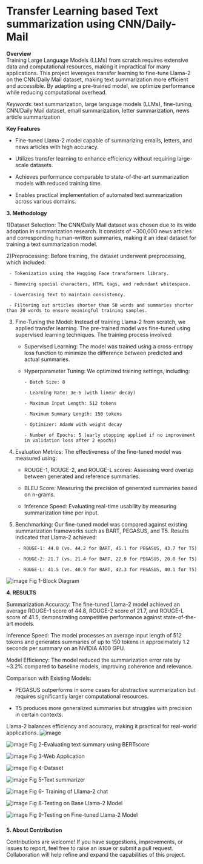 # ﻿Transfer Learning based Text summarization using CNN/Daily-Mail


**Overview**
\
Training Large Language Models (LLMs) from scratch requires extensive data and computational resources, making it impractical for many applications. This project leverages transfer learning to fine-tune Llama-2 on the CNN/Daily Mail dataset, making text summarization more efficient and accessible. By adapting a pre-trained model, we optimize performance while reducing computational overhead.

*Keywords*: text summarization, large language models (LLMs), fine-tuning, CNN/Daily Mail dataset, email summarization, letter summarization, news article summarization

 **Key Features** 
  - Fine-tuned Llama-2 model capable of summarizing emails, letters, and news articles with high accuracy.

  - Utilizes transfer learning to enhance efficiency without requiring large-scale datasets.

  - Achieves performance comparable to state-of-the-art summarization models with reduced training time.

  - Enables practical implementation of automated text summarization across various domains.


**3. Methodology**

  1)Dataset Selection: The CNN/Daily Mail dataset was chosen due to its wide adoption in summarization research. It consists of ~300,000 news articles and 
    corresponding human-written summaries, making it an ideal dataset for training a text summarization model.

  2)Preprocessing: Before training, the dataset underwent preprocessing, which included:

     - Tokenization using the Hugging Face transformers library.

     - Removing special characters, HTML tags, and redundant whitespace.

     - Lowercasing text to maintain consistency.

     - Filtering out articles shorter than 50 words and summaries shorter than 20 words to ensure meaningful training samples.

   3) Fine-Tuning the Model: Instead of training Llama-2 from scratch, we applied transfer learning. The pre-trained model was fine-tuned using supervised 
       learning techniques. The training process involved:

       -  Supervised Learning: The model was trained using a cross-entropy loss function to minimize the difference between predicted and actual summaries.

       - Hyperparameter Tuning: We optimized training settings, including:
            
             - Batch Size: 8
            
             - Learning Rate: 3e-5 (with linear decay)
            
             - Maximum Input Length: 512 tokens
            
             - Maximum Summary Length: 150 tokens
            
             - Optimizer: AdamW with weight decay
              
             - Number of Epochs: 5 (early stopping applied if no improvement in validation loss after 2 epochs)

  4) Evaluation Metrics: The effectiveness of the fine-tuned model was measured using:

      - ROUGE-1, ROUGE-2, and ROUGE-L scores: Assessing word overlap between generated and reference summaries.
      
      - BLEU Score: Measuring the precision of generated summaries based on n-grams.
      
      - Inference Speed: Evaluating real-time usability by measuring summarization time per input.

5) Benchmarking: Our fine-tuned model was compared against existing summarization frameworks such as BART, PEGASUS, and T5. Results indicated that Llama-2 achieved:

        - ROUGE-1: 44.8 (vs. 44.2 for BART, 45.1 for PEGASUS, 43.7 for T5)
        
        - ROUGE-2: 21.7 (vs. 21.4 for BART, 22.0 for PEGASUS, 20.8 for T5)
        
        - ROUGE-L: 41.5 (vs. 40.9 for BART, 42.3 for PEGASUS, 40.1 for T5)

![image](https://github.com/LastAirbender07/Text-Summarization-Llama-2/assets/101379967/f9ff888b-72c5-4d5f-9804-02afd90373e5)
Fig 1-Block Diagram


**4. RESULTS**

Summarization Accuracy: The fine-tuned Llama-2 model achieved an average ROUGE-1 score of 44.8, ROUGE-2 score of 21.7, and ROUGE-L score of 41.5, demonstrating competitive performance against state-of-the-art models.

Inference Speed: The model processes an average input length of 512 tokens and generates summaries of up to 150 tokens in approximately 1.2 seconds per summary on an NVIDIA A100 GPU.

Model Efficiency: The model reduced the summarization error rate by ~3.2% compared to baseline models, improving coherence and relevance.

Comparison with Existing Models:

  - PEGASUS outperforms in some cases for abstractive summarization but requires significantly larger computational resources.
  
  - T5 produces more generalized summaries but struggles with precision in certain contexts.
  
Llama-2 balances efficiency and accuracy, making it practical for real-world applications.
![image](https://github.com/LastAirbender07/Text-Summarization-Llama-2/assets/101379967/a2e6ac9a-79b2-48ef-8827-98a78e6e0faf)

![image](https://github.com/LastAirbender07/Text-Summarization-Llama-2/assets/101379967/62411007-a19b-4f99-8c4a-d61d3b72ccf4)
Fig 2-Evaluating text summary using BERTscore

![image](https://github.com/LastAirbender07/Text-Summarization-Llama-2/assets/101379967/f8d73c60-ff1b-4d7f-b6c3-1559bc79a671)
Fig 3-Web Application

![image](https://github.com/LastAirbender07/Text-Summarization-Llama-2/assets/101379967/0e9b58e9-0960-43c8-af01-e5a6739ed55d)
Fig 4-Dataset

![image](https://github.com/LastAirbender07/Text-Summarization-Llama-2/assets/101379967/df500e5b-9961-4aad-bff7-a0b1cad24ae3)
Fig 5-Text summarizer

![image](https://github.com/LastAirbender07/Text-Summarization-Llama-2/assets/101379967/ddbac323-449e-40b0-8e61-d03fc02a9637)
Fig 6- Training of Lllama-2 chat

![image](https://github.com/LastAirbender07/Text-Summarization-Llama-2/assets/101379967/32289a9a-e9c4-4172-8749-74c5059d9766)
Fig 8-Testing on Base Llama-2 Model

![image](https://github.com/LastAirbender07/Text-Summarization-Llama-2/assets/101379967/5e95ced0-9536-4220-9a84-9ef9527446be)
Fig 9-Testing on Fine-tuned Llama-2 Model

#####
 **5. About Contribution**
 
Contributions are welcome! If you have suggestions, improvements, or issues to report, feel free to raise an issue or submit a pull request. Collaboration will help refine and expand the capabilities of this project.

